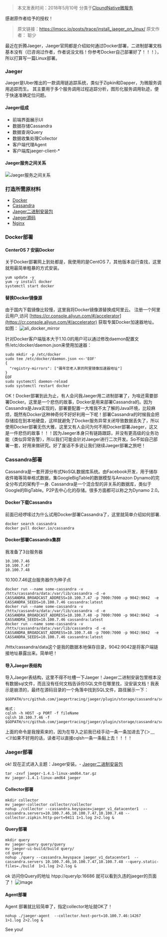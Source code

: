 >本文发表时间：2018年5月10号
分类于[CloundNative微服务](../../index/cloud-native.md)

感谢原作者给予的授权！
>原文链接：https://imscc.io/posts/trace/install_jaeger_on_linux/
原文作者： 聪少


最近在折腾Jaeger，Jaeger官网都是介绍如何通过Docker部署，二进制部署文档基本没有（已咨询过作者，作者说没文档！你参考Docker自己部署好了！！！），所以打算写一篇Linux部署。
### Jaeger
Jaeger是Uber推出的一款调用链追踪系统，类似于Zipkin和Dapper，为微服务调用追踪而生。 其主要用于多个服务调用过程追踪分析，图形化服务调用轨迹，便于快速准确定位问题。

#### Jaeger组成
- 前端界面展示UI
- 数据存储Cassandra
- 数据查询Query
- 数据收集处理Collector
- 客户端代理Agent
- 客户端库jaeger-client-*
#### Jaeger服务之间关系
![Jaeger服务之间关系](http://upload-images.jianshu.io/upload_images/8245841-393a21a4d9865b5a.png?imageMogr2/auto-orient/strip%7CimageView2/2/w/1240)

### 打造所需原材料

- [Docker](https://www.docker.com)
- [Cassandra](https://cassandra.apache.org)
- [Jaeger二进制安装包](https://github.com/jaegertracing/jaeger/releases)
- [Jaeger源码](https://github.com/jaegertracing/jaeger)
- [Nginx](http://nginx.org)

### Docker部署
#### CenterOS 7 安装Docker
关于Docker部署网上到处都是，我使用的是CentOS 7，其他版本自行查找，这里就用最简单粗暴的方式安装。
``` shell
yum update -y
yum -y install docker
systemctl start docker
```
#### 替换Docker镜像源
由于国内下载镜像比较慢，这里我将Docker镜像源替换成阿里云。
注册一个阿里云用户,访问 [https://cr.console.aliyun.com/#/accelerator](https://cr.console.aliyun.com/#/accelerator) 获取专属Docker加速器地址。
如图：
![ali_docker_mirror](http://upload-images.jianshu.io/upload_images/8245841-50f2e725cc676c90.jpg?imageMogr2/auto-orient/strip%7CimageView2/2/w/1240)


针对Docker客户端版本大于1.10.0的用户可以通过修改daemon配置文件/etc/docker/daemon.json来使用加速器：
``` shell
sudo mkdir -p /etc/docker
sudo tee /etc/docker/daemon.json <<-'EOF'
{
  "registry-mirrors": ["骚年您老人家的阿里镜像加速器地址"]
}
EOF
sudo systemctl daemon-reload
sudo systemctl restart docker
```
OK！Docker部署到此为止，有人会问我Jaeger用二进制部署了，为啥还需要部署Docker。这里是一个悲伤的故事，Docker是用来部署Cassandra的。因为Cassandra是Java实现的，部署要配置一大堆我不太了解的Java环境，比较麻烦，既然有Docker这种神奇何不好好利用一下呢！部署Cassandra的时候我会把存储挂在到本地硬盘，这样就避免了Docker服务异常关闭导致数据丢失了，所以使用Docker部署无伤大雅，这里又有人会问为何不用Docker部署Jaeger，这又是一件悲伤的故事！！！因为Jaeger本身只有链路跟踪，并没有更高级的业务功能（类似异常告警），所以我们可能会针对Jaeger进行二次开发。So不如自己部署一套，好用来做研究。好了废话不多说让我们继续Jaeger部署之旅吧！

### Cassandra部署
Cassandra是一套开源分布式NoSQL数据库系统。由Facebook开发，用于储存收件箱等简单格式数据，集GoogleBigTable的数据模型与Amazon Dynamo的完全分布式的架构于一身.
Cassandra是一个混合型的非关系的数据库，类似于Google的BigTable。P2P去中心化的存储。很多方面都可以称之为Dynamo 2.0。

#### Docker下载Cassandra
前面已经啰嗦过为什么试用Docker部署Cassandra了，这里就简单介绍如何部署.
``` shell
docker search cassandra
docker pull docker.io/cassandra
```

#### Docker部署Cassandra集群
我准备了3台服务器
``` shell
10.100.7.46
10.100.7.47
10.100.7.48
```
10.100.7.46这台服务器作为种子点

``` shell
docker run --name some-cassandra -v /httx/cassandra/data:/var/lib/cassandra -d -e CASSANDRA_BROADCAST_ADDRESS=10.100.7.47 -p 7000:7000 -p 9042:9042  -e CASSANDRA_SEEDS=10.100.7.46 cassandra:latest
docker run --name some-cassandra -v /httx/cassandra/data:/var/lib/cassandra -d -e CASSANDRA_BROADCAST_ADDRESS=10.100.7.48 -p 7000:7000 -p 9042:9042  -e CASSANDRA_SEEDS=10.100.7.46 cassandra:latest
docker run --name some-cassandra -v /httx/cassandra/data:/var/lib/cassandra -d -e CASSANDRA_BROADCAST_ADDRESS=10.100.7.48 -p 7000:7000 -p 9042:9042  -e CASSANDRA_SEEDS=10.100.7.46 cassandra:latest
```
/httx/cassandra/data这个是我的数据本地保存目录，9042:9042是将客户端链接地址暴露出来。简单吧！

#### 导入Jaeger表结构
导入Jaeger表结构，这里不得不吐槽一下Jaeger！Jaeger二进制安装包里根本没有数据sql文件，而且没有任何文档告诉你SQL文件在哪里找，没安装文档！我表示是崩溃的，最终在源码目录的一个角落中找到SQL文件，路径展示一下：

    $GOPATH/src/github.com/jaegertracing/jaeger/plugin/storage/cassandra/schema/v001.cql.tmpl

``` shell
格式：
cqlsh -h HOST -p PORT -f fileName
cqlsh 10.100.7.46 -f $GOPATH/src/github.com/jaegertracing/jaeger/plugin/storage/cassandra/schema/v001.cql.tmpl 
```
上面的命令是我搜索来的，因为在导入之前我已经手动一条一条加进去了(＞﹏＜)!如果不好用的话，读者可以直接cqlsh一条一条黏上去！！！！
<!-- ### Nginx部署 -->

### Jaeger部署

ok! 现在正式进入主题：Jaeger安装。- [Jaeger二进制安装包](https://github.com/jaegertracing/jaeger/releases)
``` shell
tar -zxvf jaeger-1.4.1-linux-amd64.tar.gz
mv jaeger-1.4.1-linux-amd64 jaeger
``` 

#### Collector部署
``` shell
mkdir collector
mv jaeger-collector collector/collector
nohup ./collector --cassandra.keyspace=jaeger_v1_datacenter1  --cassandra.servers=10.100.7.46,10.100.7.47,10.100.7.48 --collector.zipkin.http-port=9411 1>1.log 2>2.log &
``` 
#### Query部署
``` shell
mkdir query
mv jaeger-query query/query
mv jaeger-ui-build/build query/
cd query
nohup ./query --cassandra.keyspace jaeger_v1_datacenter1  --cassandra.servers 10.100.7.46,10.100.7.47,10.100.7.48 --query.static-files=./build  1>1.log 2>2.log &
``` 

ok 访问你Query的地址 htpp://queryIp:16686 就可以看到久违的jaeger的页面了！
![image](http://upload-images.jianshu.io/upload_images/8245841-c6a01c06f66d08c9.png?imageMogr2/auto-orient/strip%7CimageView2/2/w/1240)

#### Agent部署
Agent 部署就比较简单了，指定collector地址就OK了！

``` shell
nohup ./jaeger-agent  --collector.host-port=10.100.7.46:14267   1>1.log 2>2.log &
``` 

See you!



